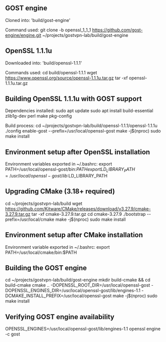 ## GOST engine

Cloned into: 'build/gost-engine'

Command used: git clone -b openssl_1_1_1 https://github.com/gost-engine/engine.git ~/projects/gostvpn-lab/build/gost-engine

## OpenSSL 1.1.1u

Downloaded into: 'build/openssl-1.1.1'

Commands used:
cd build/openssl-1.1.1
wget https://www.openssl.org/source/openssl-1.1.1u.tar.gz
tar -xf openssl-1.1.1u.tar.gz 

## Building OpenSSL 1.1.1u with GOST support

Dependencies installed:
sudo apt update
sudo apt install build-essential zlib1g-dev perl make pkg-config

Build process:
cd ~/projects/gostvpn-lab/build/openssl-1.1.1/openssl-1.1.1u
./config enable-gost --prefix=/usr/local/openssl-gost
make -j$(nproc)
sudo make install

## Environment setup after OpenSSL installation

Environment variables exported in ~/.bashrc:
export PATH=/usr/local/openssl-gost/bin:$PATH
export LD_LIBRARY_PATH=/usr/local/openssl-gost/lib:$LD_LIBRARY_PATH

## Upgrading CMake (3.18+ required)

cd ~/projects/gostvpn-lab/build
wget https://github.com/Kitware/CMake/releases/download/v3.27.9/cmake-3.27.9.tar.gz
tar -xf cmake-3.27.9.tar.gz
cd cmake-3.27.9
./bootstrap --prefix=/usr/local/cmake
make -j$(nproc)
sudo make install

## Environment setup after CMake installation

Environment variable exported in ~/.bashrc:
export PATH=/usr/local/cmake/bin:$PATH

## Building the GOST engine

cd ~/projects/gostvpn-lab/build/gost-engine
mkdir build-cmake && cd build-cmake
cmake .. -DOPENSSL_ROOT_DIR=/usr/local/openssl-gost -DOPENSSL_ENGINES_DIR=/usr/local/openssl-gost/lib/engines-1.1 -DCMAKE_INSTALL_PREFIX=/usr/local/openssl-gost
make -j$(nproc)
sudo make install

## Verifying GOST engine availability

OPENSSL_ENGINES=/usr/local/openssl-gost/lib/engines-1.1 openssl engine -c gost
